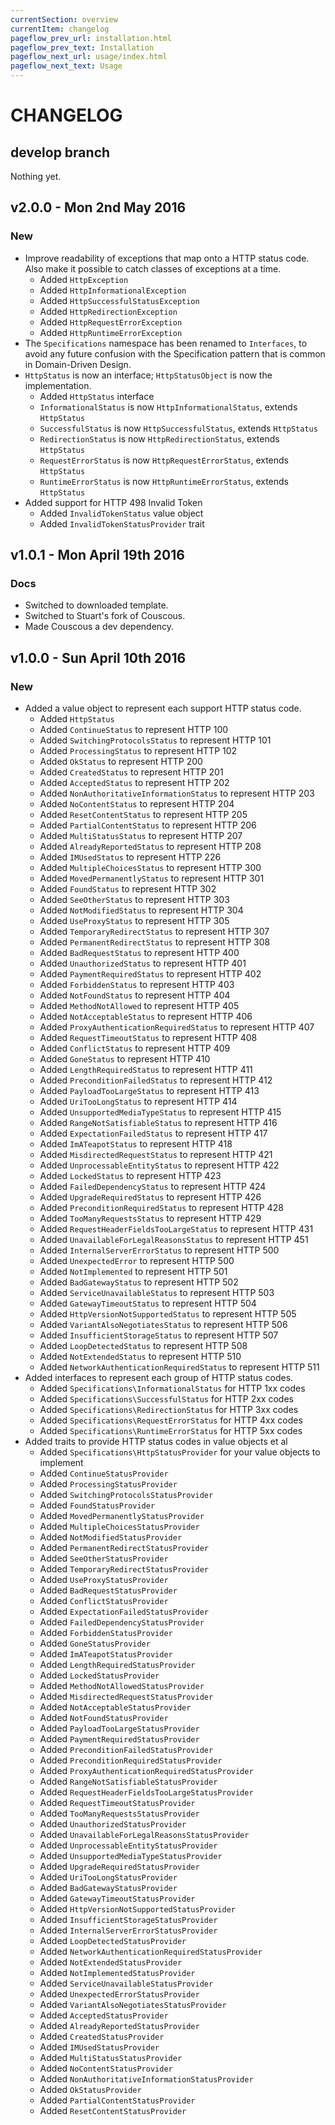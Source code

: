 ```yaml
---
currentSection: overview
currentItem: changelog
pageflow_prev_url: installation.html
pageflow_prev_text: Installation
pageflow_next_url: usage/index.html
pageflow_next_text: Usage
---
```

# CHANGELOG

## develop branch

Nothing yet.

## v2.0.0 - Mon 2nd May 2016

### New

* Improve readability of exceptions that map onto a HTTP status code. Also make it possible to catch classes of exceptions at a time.
  - Added `HttpException`
  - Added `HttpInformationalException`
  - Added `HttpSuccessfulStatusException`
  - Added `HttpRedirectionException`
  - Added `HttpRequestErrorException`
  - Added `HttpRuntimeErrorException`
* The `Specifications` namespace has been renamed to `Interfaces`, to avoid any future confusion with the Specification pattern that is common in Domain-Driven Design.
* `HttpStatus` is now an interface; `HttpStatusObject` is now the implementation.
  - Added `HttpStatus` interface
  - `InformationalStatus` is now `HttpInformationalStatus`, extends `HttpStatus`
  - `SuccessfulStatus` is now `HttpSuccessfulStatus`, extends `HttpStatus`
  - `RedirectionStatus` is now `HttpRedirectionStatus`, extends `HttpStatus`
  - `RequestErrorStatus` is now `HttpRequestErrorStatus`, extends `HttpStatus`
  - `RuntimeErrorStatus` is now `HttpRuntimeErrorStatus`, extends `HttpStatus`
* Added support for HTTP 498 Invalid Token
  - Added `InvalidTokenStatus` value object
  - Added `InvalidTokenStatusProvider` trait

## v1.0.1 - Mon April 19th 2016

### Docs

* Switched to downloaded template.
* Switched to Stuart's fork of Couscous.
* Made Couscous a dev dependency.

## v1.0.0 - Sun April 10th 2016

### New

* Added a value object to represent each support HTTP status code.
  * Added `HttpStatus`
  * Added `ContinueStatus` to represent HTTP 100
  * Added `SwitchingProtocolsStatus` to represent HTTP 101
  * Added `ProcessingStatus` to represent HTTP 102
  * Added `OkStatus` to represent HTTP 200
  * Added `CreatedStatus` to represent HTTP 201
  * Added `AcceptedStatus` to represent HTTP 202
  * Added `NonAuthoritativeInformationStatus` to represent HTTP 203
  * Added `NoContentStatus` to represent HTTP 204
  * Added `ResetContentStatus` to represent HTTP 205
  * Added `PartialContentStatus` to represent HTTP 206
  * Added `MultiStatusStatus` to represent HTTP 207
  * Added `AlreadyReportedStatus` to represent HTTP 208
  * Added `IMUsedStatus` to represent HTTP 226
  * Added `MultipleChoicesStatus` to represent HTTP 300
  * Added `MovedPermanentlyStatus` to represent HTTP 301
  * Added `FoundStatus` to represent HTTP 302
  * Added `SeeOtherStatus` to represent HTTP 303
  * Added `NotModifiedStatus` to represent HTTP 304
  * Added `UseProxyStatus` to represent HTTP 305
  * Added `TemporaryRedirectStatus` to represent HTTP 307
  * Added `PermanentRedirectStatus` to represent HTTP 308
  * Added `BadRequestStatus` to represent HTTP 400
  * Added `UnauthorizedStatus` to represent HTTP 401
  * Added `PaymentRequiredStatus` to represent HTTP 402
  * Added `ForbiddenStatus` to represent HTTP 403
  * Added `NotFoundStatus` to represent HTTP 404
  * Added `MethodNotAllowed` to represent HTTP 405
  * Added `NotAcceptableStatus` to represent HTTP 406
  * Added `ProxyAuthenticationRequiredStatus` to represent HTTP 407
  * Added `RequestTimeoutStatus` to represent HTTP 408
  * Added `ConflictStatus` to represent HTTP 409
  * Added `GoneStatus` to represent HTTP 410
  * Added `LengthRequiredStatus` to represent HTTP 411
  * Added `PreconditionFailedStatus` to represent HTTP 412
  * Added `PayloadTooLargeStatus` to represent HTTP 413
  * Added `UriTooLongStatus` to represent HTTP 414
  * Added `UnsupportedMediaTypeStatus` to represent HTTP 415
  * Added `RangeNotSatisfiableStatus` to represent HTTP 416
  * Added `ExpectationFailedStatus` to represent HTTP 417
  * Added `ImATeapotStatus` to represent HTTP 418
  * Added `MisdirectedRequestStatus` to represent HTTP 421
  * Added `UnprocessableEntityStatus` to represent HTTP 422
  * Added `LockedStatus` to represent HTTP 423
  * Added `FailedDependencyStatus` to represent HTTP 424
  * Added `UpgradeRequiredStatus` to represent HTTP 426
  * Added `PreconditionRequiredStatus` to represent HTTP 428
  * Added `TooManyRequestsStatus` to represent HTTP 429
  * Added `RequestHeaderFieldsTooLargeStatus` to represent HTTP 431
  * Added `UnavailableForLegalReasonsStatus` to represent HTTP 451
  * Added `InternalServerErrorStatus` to represent HTTP 500
  * Added `UnexpectedError` to represent HTTP 500
  * Added `NotImplemented` to represent HTTP 501
  * Added `BadGatewayStatus` to represent HTTP 502
  * Added `ServiceUnavailableStatus` to represent HTTP 503
  * Added `GatewayTimeoutStatus` to represent HTTP 504
  * Added `HttpVersionNotSupportedStatus` to represent HTTP 505
  * Added `VariantAlsoNegotiatesStatus` to represent HTTP 506
  * Added `InsufficientStorageStatus` to represent HTTP 507
  * Added `LoopDetectedStatus` to represent HTTP 508
  * Added `NotExtendedStatus` to represent HTTP 510
  * Added `NetworkAuthenticationRequiredStatus` to represent HTTP 511
* Added interfaces to represent each group of HTTP status codes.
  * Added `Specifications\InformationalStatus` for HTTP 1xx codes
  * Added `Specifications\SuccessfulStatus` for HTTP 2xx codes
  * Added `Specifications\RedirectionStatus` for HTTP 3xx codes
  * Added `Specifications\RequestErrorStatus` for HTTP 4xx codes
  * Added `Specifications\RuntimeErrorStatus` for HTTP 5xx codes
* Added traits to provide HTTP status codes in value objects et al
  * Added `Specifications\HttpStatusProvider` for your value objects to implement
  * Added `ContinueStatusProvider`
  * Added `ProcessingStatusProvider`
  * Added `SwitchingProtocolsStatusProvider`
  * Added `FoundStatusProvider`
  * Added `MovedPermanentlyStatusProvider`
  * Added `MultipleChoicesStatusProvider`
  * Added `NotModifiedStatusProvider`
  * Added `PermanentRedirectStatusProvider`
  * Added `SeeOtherStatusProvider`
  * Added `TemporaryRedirectStatusProvider`
  * Added `UseProxyStatusProvider`
  * Added `BadRequestStatusProvider`
  * Added `ConflictStatusProvider`
  * Added `ExpectationFailedStatusProvider`
  * Added `FailedDependencyStatusProvider`
  * Added `ForbiddenStatusProvider`
  * Added `GoneStatusProvider`
  * Added `ImATeapotStatusProvider`
  * Added `LengthRequiredStatusProvider`
  * Added `LockedStatusProvider`
  * Added `MethodNotAllowedStatusProvider`
  * Added `MisdirectedRequestStatusProvider`
  * Added `NotAcceptableStatusProvider`
  * Added `NotFoundStatusProvider`
  * Added `PayloadTooLargeStatusProvider`
  * Added `PaymentRequiredStatusProvider`
  * Added `PreconditionFailedStatusProvider`
  * Added `PreconditionRequiredStatusProvider`
  * Added `ProxyAuthenticationRequiredStatusProvider`
  * Added `RangeNotSatisfiableStatusProvider`
  * Added `RequestHeaderFieldsTooLargeStatusProvider`
  * Added `RequestTimeoutStatusProvider`
  * Added `TooManyRequestsStatusProvider`
  * Added `UnauthorizedStatusProvider`
  * Added `UnavailableForLegalReasonsStatusProvider`
  * Added `UnprocessableEntityStatusProvider`
  * Added `UnsupportedMediaTypeStatusProvider`
  * Added `UpgradeRequiredStatusProvider`
  * Added `UriTooLongStatusProvider`
  * Added `BadGatewayStatusProvider`
  * Added `GatewayTimeoutStatusProvider`
  * Added `HttpVersionNotSupportedStatusProvider`
  * Added `InsufficientStorageStatusProvider`
  * Added `InternalServerErrorStatusProvider`
  * Added `LoopDetectedStatusProvider`
  * Added `NetworkAuthenticationRequiredStatusProvider`
  * Added `NotExtendedStatusProvider`
  * Added `NotImplementedStatusProvider`
  * Added `ServiceUnavailableStatusProvider`
  * Added `UnexpectedErrorStatusProvider`
  * Added `VariantAlsoNegotiatesStatusProvider`
  * Added `AcceptedStatusProvider`
  * Added `AlreadyReportedStatusProvider`
  * Added `CreatedStatusProvider`
  * Added `IMUsedStatusProvider`
  * Added `MultiStatusStatusProvider`
  * Added `NoContentStatusProvider`
  * Added `NonAuthoritativeInformationStatusProvider`
  * Added `OkStatusProvider`
  * Added `PartialContentStatusProvider`
  * Added `ResetContentStatusProvider`

